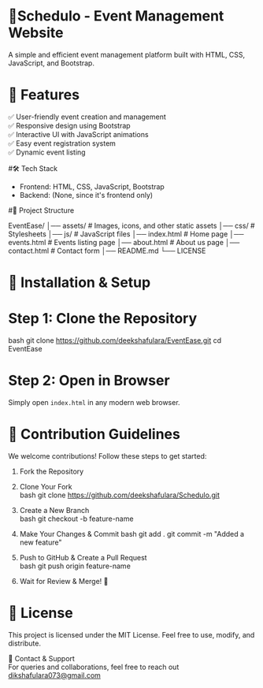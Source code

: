 
# 📌Schedulo - Event Management Website      
A simple and efficient event management platform built with HTML, CSS, JavaScript, and Bootstrap.  


# 🚀 Features
✅ User-friendly event creation and management  
✅ Responsive design using Bootstrap  
✅ Interactive UI with JavaScript animations  
✅ Easy event registration system  
✅ Dynamic event listing  



#🛠️ Tech Stack 
- Frontend: HTML, CSS, JavaScript, Bootstrap  
- Backend: (None, since it's frontend only)  



#📂 Project Structure 

EventEase/
│── assets/          # Images, icons, and other static assets
│── css/             # Stylesheets
│── js/              # JavaScript files
│── index.html       # Home page
│── events.html      # Events listing page
│── about.html       # About us page
│── contact.html     # Contact form
│── README.md
└── LICENSE




# 🔧 Installation & Setup  
# Step 1: Clone the Repository  
bash
git clone https://github.com/deekshafulara/EventEase.git
cd EventEase

# Step 2: Open in Browser  
Simply open `index.html` in any modern web browser.  



# 🎯 Contribution Guidelines 
We welcome contributions! Follow these steps to get started:  

1. Fork the Repository  
2. Clone Your Fork  
   bash
   git clone https://github.com/deekshafulara/Schedulo.git
   
3. Create a New Branch  
   bash
   git checkout -b feature-name
   
4. Make Your Changes & Commit 
   bash
   git add .
   git commit -m "Added a new feature"
   
5. Push to GitHub & Create a Pull Request  
   bash
   git push origin feature-name
   
6. Wait for Review & Merge! 🎉  


# 📜 License  
This project is licensed under the MIT License. Feel free to use, modify, and distribute.  



 📩 Contact & Support  
For queries and collaborations, feel free to reach out  dikshafulara073@gmail.com


